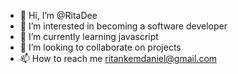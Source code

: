 - 👋 Hi, I’m @RitaDee
- 👀 I’m interested in becoming a software developer
- 🌱 I’m currently learning javascript
- 💞️ I’m looking to collaborate on projects
- 📫 How to reach me ritankemdaniel@gmail.com





<!---
RitaDee/RitaDee is a ✨ special ✨ repository because its `README.md` (this file) appears on your GitHub profile.
You can click the Preview link to take a look at your changes.
--->
